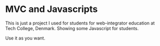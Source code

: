 # MVC and Javascripts
This is just a project I used for students for web-integrator education at Tech College, Denmark. Showing some Javascript for students.

Use it as you want.
